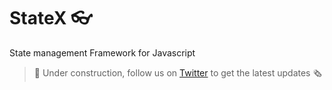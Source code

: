 # StateX 👓

State management Framework for Javascript

> 🔨 Under construction, follow us on [Twitter](https://twitter.com/TruelinesHQ) to get the latest updates 🗞
